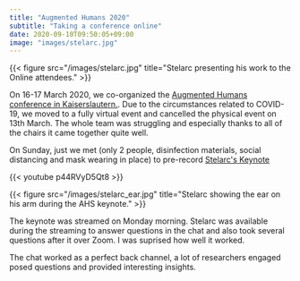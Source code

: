 ```yaml
---
title: "Augmented Humans 2020"
subtitle: "Taking a conference online"
date: 2020-09-10T09:50:05+09:00
image: "images/stelarc.jpg"
---
```


{{< figure src="/images/stelarc.jpg" title="Stelarc presenting his work to the Online attendees." >}}

On 16-17 March 2020, we co-organized the [Augmented Humans conference in 
Kaiserslautern.](https://augmented-humans.org/). 
Due to the circumstances related to COVID-19, we moved 
to a fully virtual event and cancelled the physical event on 13th March.
The whole team was struggling and especially thanks to all of the chairs it came together quite well.

On Sunday, just we met (only 2 people, disinfection materials, social distancing and mask wearing in place) 
to pre-record [Stelarc's Keynote](https://www.youtube.com/watch?v=p44RVyD5Qt8)

{{< youtube p44RVyD5Qt8 >}}

{{< figure src="/images/stelarc_ear.jpg" title="Stelarc showing the ear on his arm during the AHS keynote." >}}

The keynote was streamed on Monday morning. Stelarc was available
during the streaming to answer questions in the chat and also took several questions after it over Zoom. I was suprised how well it worked.

The chat worked as a perfect back channel, a lot of researchers engaged
posed questions and provided interesting insights.
